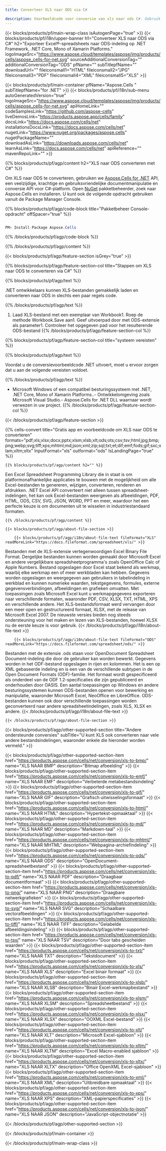 ```yaml
---
title: Converteer XLS naar ODS via C#

description: Voorbeeldcode voor conversie van xls naar ods C#. Gebruik API voorbeeldcode voor batch xls-bestanden naar ods-conversie binnen VB.NET, Asp.NET of een op .NET gebaseerde applicatie.
---
```

{{< blocks/products/pf/main-wrap-class isAutogenPage="true" >}}
{{< blocks/products/pf/i18n/upper-banner h1="Converteer XLS naar ODS via C#" h2="Exporteer Excel®-spreadsheets naar ODS-indeling op .NET Framework, .NET Core, Mono of Xamarin Platforms." logoImageSrc="https://www.aspose.cloud/templates/aspose/img/products/cells/aspose_cells-for-net.svg" sourceAdditionalConversionTag="" additionalConversionTag="ODS" pfName="" subTitlepfName="" downloadUrl="" fileiconsmall1="HTML" fileiconsmall2="JPG" fileiconsmall3="PDF" fileiconsmall4="XML" fileiconsmall5="XLS" >}}

{{< blocks/products/pf/main-container pfName="Aspose.Cells " subTitlepfName="for .NET" >}}
{{< blocks/products/pf/i18n/sub-menu autoGeneratedVersion="true" logoImageSrc="https://www.aspose.cloud/templates/aspose/img/products/cells/aspose_cells-for-net.svg" apiHomeLink="" codeSamplesLink="https://github.com/aspose-cells" liveDemosLink="https://products.aspose.app/cells/family" docsLink="https://docs.aspose.com/cells/net" installationsDocsLink="https://docs.aspose.com/cells/net" nugetLink="https://www.nuget.org/packages/aspose.cells" nugetPackageName="" downloadAsLink="https://downloads.aspose.com/cells/net" learnAsLink="https://docs.aspose.com/cells/net" apiReference="" mavenRepoLink="" >}}

{{% blocks/products/pf/agp/content h2="XLS naar ODS converteren met C#" %}}

 Om XLS naar ODS te converteren, gebruiken we
 [Aspose.Cells for .NET](https://products.aspose.com/cells/net) 
 API, een veelzijdige, krachtige en gebruiksvriendelijke documentmanipulatie en conversie API voor C#-platform. Open
 [NuGet](https://www.nuget.org/packages/aspose.cells) 
 pakketbeheerder, zoek naar
 Aspose.Cells 
 en installeren. U kunt ook de volgende opdracht gebruiken vanuit de Package Manager Console.

{{% blocks/products/pf/agp/code-block title="Pakketbeheer Console-opdracht" offSpacer="true" %}}

```cs

PM> Install-Package Aspose.Cells


```

{{% /blocks/products/pf/agp/code-block %}}

{{% /blocks/products/pf/agp/content %}}

{{< blocks/products/pf/agp/feature-section isGrey="true" >}}

{{% blocks/products/pf/agp/feature-section-col title="Stappen om XLS naar ODS te converteren via C#" %}}

{{% blocks/products/pf/agp/text %}}

 .NET ontwikkelaars kunnen XLS-bestanden gemakkelijk laden en converteren naar ODS in slechts een paar regels code.

{{% /blocks/products/pf/agp/text %}}

1. Laad XLS-bestand met een exemplaar van Workbook1. Roep de methode Workbook.Save aan1. Geef uitvoerpad door met ODS-extensie als parameter1. Controleer het opgegeven pad voor het resulterende ODS-bestand
{{% /blocks/products/pf/agp/feature-section-col %}}

{{% blocks/products/pf/agp/feature-section-col title="systeem vereisten" %}}

{{% blocks/products/pf/agp/text %}}

 Voordat u de conversievoorbeeldcode .NET uitvoert, moet u ervoor zorgen dat u aan de volgende vereisten voldoet.

{{% /blocks/products/pf/agp/text %}}

- Microsoft Windows of een compatibel besturingssysteem met .NET, .NET Core, Mono of Xamarin Platforms..- Ontwikkelomgeving zoals Microsoft Visual Studio.- Aspose.Cells for .NET DLL waarnaar wordt verwezen in uw project.
{{% /blocks/products/pf/agp/feature-section-col %}}

{{< /blocks/products/pf/agp/feature-section >}}

{{% cells-convert title="Gratis app en voorbeeldcode om XLS naar ODS te converteren" formats="pdf;xls;xlsx;docx;pptx;xlsm;xlsb;xlt;ods;ots;csv;tsv;html;jpg;bmp;png;webp;svg;tiff;xps;mhtml;md;json;xml;zip;sql;txt;et;dif;emf;fods;gif;sxc;xlam;xltm;xltx" InputFormat="xls" outformat="ods" IsLandingPage="true" %}}
 
<!-- aboutfile Starts -->

    {{% blocks/products/pf/agp/content h2="" %}}

 Een Excel Spreadsheet Programming Library die in staat is om platformonafhankelijke applicaties te bouwen met de mogelijkheid om alle Excel-bestanden te genereren, wijzigen, converteren, renderen en afdrukken. .NET Excel API converteert niet alleen tussen spreadsheet-indelingen, het kan ook Excel-bestanden weergeven als afbeeldingen, PDF, HTML, ODS, CSV, SVG, JSON, WORD, PPT en meer, waardoor het een perfecte keuze is om documenten uit te wisselen in industriestandaard formaten.

    {{% /blocks/products/pf/agp/content %}}

    {{< blocks/products/pf/agp/about-file-section >}}

        {{< blocks/products/pf/agp/i18n/about-file-text fileFormat="XLS" readMoreLink="https://docs.fileformat.com/spreadsheet/xls/" >}}
Bestanden met de XLS-extensie vertegenwoordigen Excel Binary File Format. Dergelijke bestanden kunnen worden gemaakt door Microsoft Excel en andere vergelijkbare spreadsheetprogramma's zoals OpenOffice Calc of Apple Numbers. Bestand opgeslagen door Excel staat bekend als werkmap, waarbij elke werkmap een of meer werkbladen kan hebben. Gegevens worden opgeslagen en weergegeven aan gebruikers in tabelindeling in werkblad en kunnen numerieke waarden, tekstgegevens, formules, externe gegevensverbindingen, afbeeldingen en grafieken omvatten. Met toepassingen zoals Microsoft Excel kunt u werkmapgegevens exporteren naar verschillende formaten, waaronder PDF, CSV, XLSX, TXT, HTML, XPS en verschillende andere. Het XLS-bestandsformaat werd vervangen door een meer open en gestructureerd formaat, XLSX, met de release van Microsoft Excel 2007. De nieuwste versies bieden nog steeds ondersteuning voor het maken en lezen van XLS-bestanden, hoewel XLSX nu de eerste keuze is voor gebruik.
        {{< /blocks/products/pf/agp/i18n/about-file-text >}}

        {{< blocks/products/pf/agp/i18n/about-file-text fileFormat="ODS" readMoreLink="https://docs.fileformat.com/spreadsheet/ods/" >}}
Bestanden met de extensie .ods staan voor OpenDocument Spreadsheet Document-indeling die door de gebruiker kan worden bewerkt. Gegevens worden in het ODF-bestand opgeslagen in rijen en kolommen. Het is een op XML gebaseerde indeling en is een van de verschillende subtypen in de Open Document Formats (ODF)-familie. Het formaat wordt gespecificeerd als onderdeel van de ODF 1.2-specificaties die zijn gepubliceerd en onderhouden door OASIS. Een aantal toepassingen op Windows en andere besturingssystemen kunnen ODS-bestanden openen voor bewerking en manipulatie, waaronder Microsoft Excel, NeoOffice en LibreOffice. ODS-bestanden kunnen ook door verschillende toepassingen worden geconverteerd naar andere spreadsheetindelingen, zoals XLS, XLSX en andere.
        {{< /blocks/products/pf/agp/i18n/about-file-text >}}

    {{< /blocks/products/pf/agp/about-file-section >}}

<!-- aboutfile Ends -->

{{< blocks/products/pf/agp/other-supported-section title="Andere ondersteunde conversies" subTitle="U kunt XLS ook converteren naar vele andere bestandsindelingen, waaronder enkele die hieronder worden vermeld." >}}

{{< blocks/products/pf/agp/other-supported-section-item href="https://products.aspose.com/cells/net/conversion/xls-to-bmp/" name="XLS NAAR BMP" description="Bitmap afbeelding" >}}
{{< blocks/products/pf/agp/other-supported-section-item href="https://products.aspose.com/cells/net/conversion/xls-to-emf/" name="XLS NAAR EMF" description="Verbeterde metabestandsindeling" >}}
{{< blocks/products/pf/agp/other-supported-section-item href="https://products.aspose.com/cells/net/conversion/xls-to-gif/" name="XLS NAAR GIF" description="Grafisch uitwisselingsformaat" >}}
{{< blocks/products/pf/agp/other-supported-section-item href="https://products.aspose.com/cells/net/conversion/xls-to-html/" name="XLS NAAR HTML" description="Hypertekst-opmaaktaal" >}}
{{< blocks/products/pf/agp/other-supported-section-item href="https://products.aspose.com/cells/net/conversion/xls-to-md/" name="XLS NAAR MD" description="Markdown-taal" >}}
{{< blocks/products/pf/agp/other-supported-section-item href="https://products.aspose.com/cells/net/conversion/xls-to-mhtml/" name="XLS NAAR MHTML" description="Webpagina-archiefindeling" >}}
{{< blocks/products/pf/agp/other-supported-section-item href="https://products.aspose.com/cells/net/conversion/xls-to-ods/" name="XLS NAAR ODS" description="OpenDocument-spreadsheetbestand" >}}
{{< blocks/products/pf/agp/other-supported-section-item href="https://products.aspose.com/cells/net/conversion/xls-to-pdf/" name="XLS NAAR PDF" description="Draagbaar documentformaat" >}}
{{< blocks/products/pf/agp/other-supported-section-item href="https://products.aspose.com/cells/net/conversion/xls-to-png/" name="XLS NAAR PNG" description="Draagbare netwerkgrafieken" >}}
{{< blocks/products/pf/agp/other-supported-section-item href="https://products.aspose.com/cells/net/conversion/xls-to-svg/" name="XLS NAAR SVG" description="Schaalbare vectorafbeeldingen" >}}
{{< blocks/products/pf/agp/other-supported-section-item href="https://products.aspose.com/cells/net/conversion/xls-to-tiff/" name="XLS NAAR TIFF" description="Gelabelde afbeeldingsindeling" >}}
{{< blocks/products/pf/agp/other-supported-section-item href="https://products.aspose.com/cells/net/conversion/xls-to-tsv/" name="XLS NAAR TSV" description="Door tabs gescheiden waarden" >}}
{{< blocks/products/pf/agp/other-supported-section-item href="https://products.aspose.com/cells/net/conversion/xls-to-txt/" name="XLS NAAR TXT" description="Tekstdocument" >}}
{{< blocks/products/pf/agp/other-supported-section-item href="https://products.aspose.com/cells/net/conversion/xls-to-xls/" name="XLS NAAR XLS" description="Excel binair formaat" >}}
{{< blocks/products/pf/agp/other-supported-section-item href="https://products.aspose.com/cells/net/conversion/xls-to-xlsb/" name="XLS NAAR XLSB" description="Binair Excel-werkmapbestand" >}}
{{< blocks/products/pf/agp/other-supported-section-item href="https://products.aspose.com/cells/net/conversion/xls-to-xlsm/" name="XLS NAAR XLSM" description="Spreadsheetbestand" >}}
{{< blocks/products/pf/agp/other-supported-section-item href="https://products.aspose.com/cells/net/conversion/xls-to-xlsx/" name="XLS NAAR XLSX" description="OOXML Excel-bestand" >}}
{{< blocks/products/pf/agp/other-supported-section-item href="https://products.aspose.com/cells/net/conversion/xls-to-xlt/" name="XLS NAAR XLT" description="Microsoft Excel-sjabloon" >}}
{{< blocks/products/pf/agp/other-supported-section-item href="https://products.aspose.com/cells/net/conversion/xls-to-xltm/" name="XLS NAAR XLTM" description="Excel Macro-enabled sjabloon" >}}
{{< blocks/products/pf/agp/other-supported-section-item href="https://products.aspose.com/cells/net/conversion/xls-to-xltx/" name="XLS NAAR XLTX" description="Office OpenXML Excel-sjabloon" >}}
{{< blocks/products/pf/agp/other-supported-section-item href="https://products.aspose.com/cells/net/conversion/xls-to-xml/" name="XLS NAAR XML" description="Uitbreidbare opmaaktaal" >}}
{{< blocks/products/pf/agp/other-supported-section-item href="https://products.aspose.com/cells/net/conversion/xls-to-xps/" name="XLS NAAR XPS" description="XML-papierspecificaties" >}}
{{< blocks/products/pf/agp/other-supported-section-item href="https://products.aspose.com/cells/net/conversion/xls-to-json/" name="XLS NAAR JSON" description="JavaScript-objectnotatie" >}}

{{< /blocks/products/pf/agp/other-supported-section >}}

{{< /blocks/products/pf/main-container >}}
    
{{< /blocks/products/pf/main-wrap-class >}}
